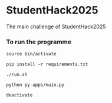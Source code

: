 # StudentHack2025
The main challenge of StudentHack2025

### To run the programme
```
source bin/activate
```
```
pip install -r requirements.txt
```
```
./run.sh
```
```
python py-apps/main.py
```
```
deactivate
```